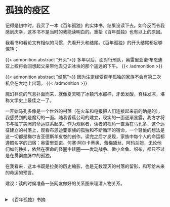 # 孤独的疫区


<!--more-->

记得是初中时，我买了一本《百年孤独》的实体书，结果没读下去。如今反而令我感到庆幸，这本书不是当时的我能读明白的。重拾《百年孤独》也有以上的原因。

我看书和看论文有相似的习惯，先看开头和结尾。《百年孤独》的开头结尾都足够惊艳：

{{< admonition abstract "开头">}}
多年以后，面对行刑队，奥雷里亚诺·布恩迪亚上校将会回想起父亲带他去见识冰块的那个遥远的下午。
{{< /admonition >}}

{{< admonition abstract "结尾">}}
因为注定经受百年孤独的家族不会有第二次机会在大地上出现。
{{< /admonition >}}

魔幻莽荒的气息扑面而来，就像夏天喝了冰镇汽水那样，牙齿发酸，脊柱发凉，堪称文学史上最佳之一了。

一开始马孔多像是一个世外的村落（在火车和电报把人们连接起来前的确是的），我感受到的是魔幻的一面。随着香蕉公司的建立，现实的一面逐渐显露，我方才将书与拉丁美洲的命运联系起来。作为观察者，读者的视角一直落在马孔多，这个远征建立的村落上，观看布恩迪亚家族的孤独和不断循环的宿命，一个轻佻的想法是这一切都是梅尔吉亚德斯羊皮卷的创作。读完之后才发现，家族中每个人的命运都遵照名字的归宿：奥雷里亚诺、何塞·阿尔卡蒂奥、蕾梅黛丝、阿玛兰妲，无论他们如何挣扎，依然在宿命的怪圈中转圈——发动战争、做小金鱼、织布，都只不过是在贯彻血脉中的孤独。

在我看来，这本书既是拉美的历史缩影，也是无数湮灭的村落的留影，和写给未来的命运的预言。

建议：读的时候准备一张网友做好的关系图来理清人物关系。

</br>
<details>
<summary>《百年孤独》书摘</summary>

往日的推心置腹已经一去不返，同谋和交流变成敌意与缄默。他渴望孤独，对整个世界的怨恨咬噬着他的心。

---

“告诉我，老兄：你打仗是为了什么？”

“还能为了什么，老兄，”赫里内勒多·马尔克斯上校回答，“为了伟大的自由党呗。”

“你知道为了什么，算是有福，”他答道，“我呢，现在刚发现我打仗是为了自尊。”

“这可不好。”赫里内勒多·马尔克斯上校说。他的警觉令奥雷里亚诺·布恩迪亚上校感到好笑。

“当然，”他说，“不过不管怎么说，这总比不知道为了什么打仗强。”他看着他的眼睛，笑着加上一句：“也比你强，你是为了一样对谁都没用的东西打仗。”

---

他越是在战争的粪坑里摔打她的形象，战争本身就越像阿玛兰妲。

---

奥雷里亚诺·布恩迪亚上校感觉她骨头的磷光从皮肤透出，感觉她在重重鬼火间行走，而凝滞的空气中还能隐隐闻到火药的味道。

---

他的命令总是在发布之前，甚至早在他动念之前，就已被执行，而且总会执行得超出他事先所敢想望的范围。他大权独揽却在孤独中陷入迷途，开始失去方向。被占领市镇中人们的欢呼令他厌烦，因为他们也曾向他的敌人发出同样的欢呼。每到一处，他总能见到那些少年用和他一模一样的眼睛望着他，用和他一模一样的声音同他说话，向他致意时的警惕神色和他回应时的神色一般无二，并且都自称是他的儿子。他感觉自己被分裂，被重复，从未这般孤独。他确信手下的军官对自己撒谎。他对马尔伯勒公爵也产生了敌视。“最好的朋友，”那时他常这样说，“是刚死去的朋友。”他厌倦了战事无常，身陷这场永无休止的战争的恶性循环中总在原地打转，只不过一次比一次越发老迈，越发衰朽，越发不知道为何而战、如何而战、要战到何时。

---

他们首先请求放弃审核地产以重新换取自由派地主的支持，其次请求放弃对抗教会势力来获取信众的拥护，最后请求放弃争取私生子与婚生子的同等权利以维护家庭完整。

“你们的意思是，”奥雷里亚诺·布恩迪亚上校听罢微笑道，“我们只是为了权力而战。”

“这只是暂时的调整。”一位代表回答，“当下，最重要的是扩大战争的群众基础，然后再视情况而定。”

---

那个漫无尽头的夜里，赫里内勒多·马尔克斯上校追忆着在阿玛兰妲缝纫间里度过的那些一去不返的午后时光，奥雷里亚诺·布恩迪亚上校则苦苦挣扎了数小时，试图抓裂自己孤独的硬壳。自从那个遥远的午后父亲带他去见识冰块，他唯一的快乐时光就是在金银器作坊里打造小金鱼的时刻。他被迫发动三十二场战争，打破与死亡之间的所有协定，并像猪一样在荣誉的猪圈里打滚，最后耽搁了将近四十年才发现纯真的可贵。

---

约略懂得幸福晚年的秘诀不过是与孤独签下不失尊严的协定罢了

---

她辛苦多年忍受折磨好不容易赢得的孤独特权，绝不肯用来换取一个被虚假迷人的怜悯打扰的晚年。

---

他带着这个谜团，深入她的心灵反复探究，想要找寻利益却找到了爱情，他本想让她爱自己结果自己却爱上了她。而佩特拉·科特斯见他越发亲热也就越发爱他，于是在暮年将至时又重拾青春时代的迷信，相信贫穷是爱情的奴仆。想起往昔，两人都把荒唐的欢宴、离奇的财富和毫无节制的私情当作妨碍，一同感慨浪掷了多少时光才找到共享孤独的天堂。两人在无儿无女的多年相伴之后疯狂相爱，奇迹般从桌上到床上都如胶似漆无比幸福，直到年老体衰时仍像小兔一样嬉戏，像狗一般打闹。

---

与奥雷里亚诺·何塞试图将这形象扼杀在战争的血腥泥潭里不同，他努力在淫乱的沼泽中维持它的鲜活，同时用杳无尽头的教皇之路来骗取母亲的欢心。无论他还是费尔南达都未曾想到，两人之间的通信是一场幻梦的交换。何塞·阿尔卡蒂奥刚到罗马便抛弃了神学学业，但仍不断编造研习神学和教会法的神话，以免失去母亲在狂热的字里行间不断提及的惊天遗产，那笔财富必能将他从特拉斯特维雷区与两个朋友合住的小屋，从穷困潦倒的生活中拯救出来 。

---

羊皮卷上所载一切自永远至永远不会再重复，因为注定经受百年孤独的家族不会有第二次机会在大地上出现。

</details>





